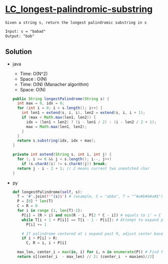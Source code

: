 # [LC_longest-palindromic-substring](https://leetcode.com/problems/longest-palindromic-substring)

```en
Given a string s, return the longest palindromic substring in s
```

```txt
Input: s = "babad"
Output: "bab"

```

## Solution

* java
  * Time: O(N^2)
  * Space : O(N)
  * Time: O(N) (Manacher algorithm)
  * Space: O(N)

  ```java
  public String longestPalindrome(String s) {
    int max = 0, idx = 0;
    for (int i = 0; i < s.length(); i++) {
      int len1 = extend(s, i, i), len2 = extend(s, i, i + 1);
      if (max < Math.max(len1, len2)) {
        idx = (len1 > len2) ? (i - len1 / 2) : (i - len2 / 2 + 1);
        max = Math.max(len1, len2);
      }
    }
    return s.substring(idx, idx + max);
  }

  private int extend(String s, int i, int j) {
    for (; i >= 0 && j < s.length(); i--, j++)
      if (s.charAt(i) != s.charAt(j)) break;
    return j - i - 2 + 1; // 2 means current two unmatched char
  }
  ```

* py

  ```py
  def longestPalindrome(self, s):
    T = '#'.join(f'^{s}$') # (example, S = "abba", T = "^#a#b#b#a#$")
    P = [0] * len(T)
    C = R = 0
    for i in range (1, len(T)-1):
      P[i] = (R > i) and min(R - i, P[2 * C - i]) # equals to i' = C - (i-C)
      while T[i + 1 + P[i]] == T[i - 1 - P[i]]: # Attempt to expand palindrome centered at i
        P[i] += 1

      # If palindrome centered at i expand past R, adjust center based on expanded palindrome.
      if i + P[i] > R:
        C, R = i, i + P[i]

    max_len, center_i = max(in, i) for i, n in enumerate(P)) # Find the maximum element in P
    return s[(center_i  - max_len) // 2: (center_i  + maxien)//2]
  ```

